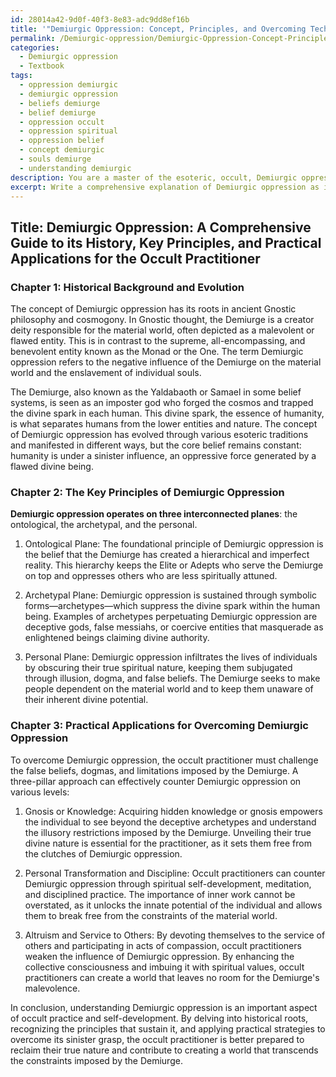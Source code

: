 ```yaml
---
id: 28014a42-9d0f-40f3-8e83-adc9dd8ef16b
title: '"Demiurgic Oppression: Concept, Principles, and Overcoming Techniques"'
permalink: /Demiurgic-oppression/Demiurgic-Oppression-Concept-Principles-and-Overcoming-Techniques/
categories:
  - Demiurgic oppression
  - Textbook
tags:
  - oppression demiurgic
  - demiurgic oppression
  - beliefs demiurge
  - belief demiurge
  - oppression occult
  - oppression spiritual
  - oppression belief
  - concept demiurgic
  - souls demiurge
  - understanding demiurgic
description: You are a master of the esoteric, occult, Demiurgic oppression and education, you have written many textbooks on the subject in ways that provide students with rich and deep understanding of the subject. You are being asked to write textbook-like sections on a topic and you do it with full context, explainability, and reliability in accuracy to the true facts of the topic at hand, in a textbook style that a student would easily be able to learn from, in a rich, engaging, and contextual way. Always include relevant context (such as formulas and history), related concepts, and in a way that someone can gain deep insights from.
excerpt: Write a comprehensive explanation of Demiurgic oppression as it would appear in a grimoire, lesson, spellbook, or treatise for students of the occult to deepen their understanding of this esoteric concept. Include the historical background, key principles, and practical applications for overcoming Demiurgic oppression within the context of occult practices.
---
```


## Title: Demiurgic Oppression: A Comprehensive Guide to its History, Key Principles, and Practical Applications for the Occult Practitioner

### Chapter 1: Historical Background and Evolution

The concept of Demiurgic oppression has its roots in ancient Gnostic philosophy and cosmogony. In Gnostic thought, the Demiurge is a creator deity responsible for the material world, often depicted as a malevolent or flawed entity. This is in contrast to the supreme, all-encompassing, and benevolent entity known as the Monad or the One. The term Demiurgic oppression refers to the negative influence of the Demiurge on the material world and the enslavement of individual souls.

The Demiurge, also known as the Yaldabaoth or Samael in some belief systems, is seen as an imposter god who forged the cosmos and trapped the divine spark in each human. This divine spark, the essence of humanity, is what separates humans from the lower entities and nature. The concept of Demiurgic oppression has evolved through various esoteric traditions and manifested in different ways, but the core belief remains constant: humanity is under a sinister influence, an oppressive force generated by a flawed divine being.

### Chapter 2: The Key Principles of Demiurgic Oppression

**Demiurgic oppression operates on three interconnected planes**: the ontological, the archetypal, and the personal. 

1. Ontological Plane: The foundational principle of Demiurgic oppression is the belief that the Demiurge has created a hierarchical and imperfect reality. This hierarchy keeps the Elite or Adepts who serve the Demiurge on top and oppresses others who are less spiritually attuned.

2. Archetypal Plane: Demiurgic oppression is sustained through symbolic forms—archetypes—which suppress the divine spark within the human being. Examples of archetypes perpetuating Demiurgic oppression are deceptive gods, false messiahs, or coercive entities that masquerade as enlightened beings claiming divine authority.

3. Personal Plane: Demiurgic oppression infiltrates the lives of individuals by obscuring their true spiritual nature, keeping them subjugated through illusion, dogma, and false beliefs. The Demiurge seeks to make people dependent on the material world and to keep them unaware of their inherent divine potential.

### Chapter 3: Practical Applications for Overcoming Demiurgic Oppression

To overcome Demiurgic oppression, the occult practitioner must challenge the false beliefs, dogmas, and limitations imposed by the Demiurge. A three-pillar approach can effectively counter Demiurgic oppression on various levels:

1. Gnosis or Knowledge: Acquiring hidden knowledge or gnosis empowers the individual to see beyond the deceptive archetypes and understand the illusory restrictions imposed by the Demiurge. Unveiling their true divine nature is essential for the practitioner, as it sets them free from the clutches of Demiurgic oppression.

2. Personal Transformation and Discipline: Occult practitioners can counter Demiurgic oppression through spiritual self-development, meditation, and disciplined practice. The importance of inner work cannot be overstated, as it unlocks the innate potential of the individual and allows them to break free from the constraints of the material world.

3. Altruism and Service to Others: By devoting themselves to the service of others and participating in acts of compassion, occult practitioners weaken the influence of Demiurgic oppression. By enhancing the collective consciousness and imbuing it with spiritual values, occult practitioners can create a world that leaves no room for the Demiurge's malevolence.

In conclusion, understanding Demiurgic oppression is an important aspect of occult practice and self-development. By delving into historical roots, recognizing the principles that sustain it, and applying practical strategies to overcome its sinister grasp, the occult practitioner is better prepared to reclaim their true nature and contribute to creating a world that transcends the constraints imposed by the Demiurge.
